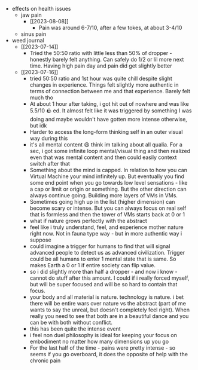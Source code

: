   * effects on health issues
    * jaw pain
      * [[2023-08-08]]
        * Pain was around 6-7/10, after a few tokes, at about 3-4/10
    * sinus pain
  * weed journal
    * [[2023-07-14]]
      * Tried the 50:50 ratio with little less than 50% of dropper - honestly barely felt anything. Can safely do 1/2 or lil more next time. Having high pain day and pain did get slightly better 
    * [[2023-07-16]]
      * tried 50:50 ratio and 1st hour was quite chill despite slight changes in experience. Things felt slightly more authentic in terms of connection between me and that experience. Barely felt much tho
      * At about 1 hour after taking, i got hit out of nowhere and was like 5.5/10 🪨 ed. It almost felt like it was triggered by something I was doing and maybe wouldn't have gotten more intense otherwise, but idk
      * Harder to access the long-form thinking self in an outer visual way during this
      * it's all mental content 😆 think im talking about all qualia. For a sec, i got some infinite loop mental/visual thing and then realized even that was mental content and then could easily context switch after that
      * Something about the mind is capped. In relation to how you can Virtual Machine your mind infinitely up. But eventually you find some end point when you go towards low level sensations - like a cap or limit or origin or something. But the other direction can always continue going. Building more layers of VMs in VMs.
      * Sometimes going high up in the list (higher dimension) can become scary or intense. But you can always focus on real self that is formless and then the tower of VMs starts back at 0 or 1
      * what if nature grows perfectly with the abstract
      * feel like i truly understand, feel, and experience mother nature right now. Not in fauna type way - but in more authentic way i suppose
      * could imagine a trigger for humans to find that will signal advanced people to detect us as advanced civilization. Trigger could be all humans to enter 1 mental state that is same. So makes Earth a 0 or 1 if entire society can flip value.
      * so i did slightly more than half a dropper - and now i know - cannot do stuff after this amount. I could if i really forced myself, but will be super focused and will be so hard to contain that focus.  
      * your body and all material is nature. technology is nature. i bet there will be entire wars over nature vs the abstract (part of me wants to say the unreal, but doesn't completely feel right). When really you need to see that both are in a beautiful dance and you can be with both without conflict. 
      * this has been quite the intense event 
      * i feel non duel philosophy is ideal for keeping your focus on embodiment no matter how many dimensions up you go
      * For the last half of the time - pains were pretty intense - so seems if you go overboard, it does the opposite of help with the chronic pain
